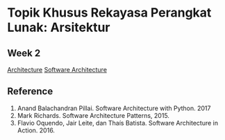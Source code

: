 # Topik Khusus Rekayasa Perangkat Lunak: Arsitektur

## Week 2

[Architecture](week-2/architecture.md)
[Software Architecture](week-2/software-architecture.md)

## Reference

1. Anand Balachandran Pillai. Software Architecture with Python. 2017
2. Mark Richards. Software Architecture Patterns, 2015.
3. Flavio Oquendo, Jair Leite, dan Thaís Batista. Software Architecture in Action. 2016.
